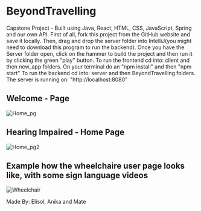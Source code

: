 # BeyondTravelling
Capstone Project - Built using Java, React, HTML, CSS, JavaScript, Spring and our own API.
First of all, fork this project from the GitHub website and save it locally.
Then, drag and drop the server folder into IntelliJ(you might need to download this program to run the backend). Once you have the Server folder open, click on the hammer to build the project and then run it by clicking the green "play" button.
To run the frontend cd into: client and then new_app folders. On your terminal do an "npm install" and then "npm start"
To run the backend cd into: server and then BeyondTravelling folders. The server is running on: "http://localhost:8080"

## Welcome - Page

![Home_pg](https://user-images.githubusercontent.com/78152844/182175414-55150d9c-cb2b-4071-bd0d-13eee0141740.png)

## Hearing Impaired - Home Page

![Home_pg2](https://user-images.githubusercontent.com/78152844/182175841-77bfb2b3-4295-44f0-95a4-8204090a9fc9.png)

## Example how the wheelchaire user page looks like, with some sign language videos

![Wheelchair](https://user-images.githubusercontent.com/78152844/182176060-629b4b99-11e7-4109-9376-70c6037753c3.png)

Made By: Elisol, Anika and Mate
